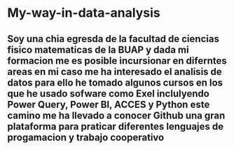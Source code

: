 # My-way-in-data-analysis
## Soy una chia egresda de la facultad de ciencias fisico matematicas de la BUAP y dada mi formacion me es posible incursionar en diferntes areas en mi caso me ha interesado el analisis de datos para ello he tomado algunos cursos en los que he usado sofware como Exel inclulyendo Power Query, Power BI, ACCES y Python este camino me ha llevado a conocer Github una gran plataforma para praticar diferentes lenguajes de progamacion y trabajo cooperativo 

